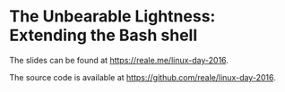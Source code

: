 # The Unbearable Lightness: Extending the Bash shell

The slides can be found at https://reale.me/linux-day-2016.

The source code is available at https://github.com/reale/linux-day-2016.
